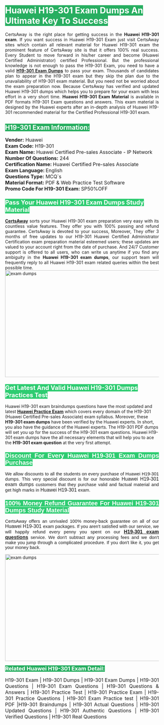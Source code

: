 <h1><span style="color:#ffffff"><strong><span style="background-color:#27ae60">Huawei H19-301 Exam Dumps An Ultimate Key To Success</span></strong></span></h1> <div style="text-align:justify">CertsAway is the right place for getting success in the <strong>Huawei H19-301 exam</strong>. If you want success in Huawei H19-301 Exam just visit CertsAway sites which contain all relevant material for Huawei H19-301 exam the prominent feature of CertsAway site is that it offers 100% real success. Every Student to move forward in his/her career and become (Huawei Certified Administrator) certified Professional. But the professional knowledge is not enough to pass the H19-301 Exam, you need to have a valid <a href="https://www.certsaway.com/huawei/h19-301-exam-dumps"><strong>H19-301 Exam Dumps</strong></a> to pass your exam. Thousands of candidates plan to appear in the H19-301 exam but they skip the plan due to the unavailability of H19-301 exam material. But you need not be worried about the exam preparation now. Because CertsAway has verified and updated Huawei H19-301 dumps which helps you to prepare for your exam with less effort in a very short time. <strong>Huawei H19-301 Exam Material</strong> is available in PDF formats H19-301 Exam questions and answers. This exam material is designed by the Huawei experts after an in-depth analysis of Huawei H19-301 recommended material for the Certified Professional H19-301 exam.</div> <h2 style="text-align:justify"><span style="color:#ffffff"><span style="background-color:#27ae60">H19-301 Exam Information:</span></span></h2> <p><span style="font-size:16px"><strong>Vender:</strong> Huawei<br /> <strong>Exam Code:</strong> H19-301<br /> <strong>Exam Name:</strong> Huawei Certified Pre-sales Associate - IP Network<br /> <strong>Number Of Questions:</strong> 244<br /> <strong>Certification Name: </strong>Huawei Certified Pre-sales Associate<br /> <strong>Exam Language: </strong>English<br /> <strong>Questions Type:</strong> MCQ`s<br /> <strong>Material Format: </strong>PDF & Web Practice Test Software<br /> <strong>Promo Code For H19-301 Exam: </strong>SP50%OFF</span></p> <h3><span style="font-size:20px"><span style="color:#ffffff"><strong><span style="background-color:#2ecc71">Pass Your Huawei H19-301 Exam Dumps Study Material</span></strong></span></span></h3> <div style="text-align:justify"><a href=" https://www.certsaway.com/"><strong>CertsAway</strong></a> sorts your Huawei H19-301 exam preparation very easy with its countless value features. They offer you with 100% passing and refund guarantee. CertsAway is devoted to your success, Moreover, They offer 3 months of free updates to our H19-301 Huawei Certified Administrator Certification exam preparation material esteemed users; these updates are valued to your account right from the date of purchase. And 24/7 Customer support is offered to all users, who can write us anytime if you find any ambiguity in the <strong>Huawei H19-301 exam dumps</strong>, our support team will frequently reply to all Huawei H19-301 exam related queries within the best possible time.</div> <div style="text-align:justify"> </div> <div style="text-align:justify"><a href="https://www.certsaway.com/huawei/h19-301-exam-dumps" rel="no-follow"><img alt="exam dumps" src="https://www.certcollections.com/uploads/content/certsaway.png" style="height:350px; width:750px" /></a></div> <h3><span style="font-size:20px"><span style="color:#ffffff"><strong><span style="background-color:#2ecc71">Get Latest And Valid Huawei H19-301 Dumps Practices Test</span></strong></span></span></h3> <p>Huawei H19-301 exam braindumps questions have the most updated and latest <a href="https://www.certsaway.com/huawei-questions"><strong>Huawei Practice Exam</strong></a> which covers every domain of the H19-301 (Huawei Certified Pre-sales Associate) exam syllabus. Moreover, these <strong>H19-301 exam dumps</strong> have been verified by the Huawei experts. In short, you also have the guidance of the Huawei experts. The H19-301 PDF dumps will set you up for the success of the H19-301 exam questions. Huawei H19-301 exam dumps have the all necessary elements that will help you to ace the <strong>H19-301 exam question</strong> at the very first attempt.</p> <h3 style="text-align:justify"><span style="font-size:20px"><span style="color:#ffffff"><strong><span style="font-family:Calibri,sans-serif"><span style="background-color:#2ecc71">Discount For Every </span><span style="background-color:#2ecc71">Huawei H19-301 Exam</span><span style="background-color:#2ecc71"> Dumps Purchase</span></span></strong></span></span></h3> <div style="text-align:justify"> <p><span style="font-size:11pt"><span style="font-family:Calibri,sans-serif">We allow discounts to all the students on every purchase of Huawei H19-301 dumps. This very special discount is for our honorable <span style="font-size:12.0pt"><span style="background-color:white">Huawei H19-301 exam dumps </span></span>customers that they purchase valid and factual material and get high marks in <span style="font-size:12.0pt"><span style="background-color:white">Huawei H19-301 </span></span>exam. </span></span></p> <h3><span style="font-size:20px"><span style="color:#ffffff"><strong><span style="font-family:Calibri,sans-serif"><span style="background-color:#2ecc71">100% Money Refund Guarantee For </span><span style="background-color:#2ecc71">Huawei H19-301 Dumps Study Material</span></span></strong></span></span></h3> <p><span style="font-size:11pt"><span style="font-family:Calibri,sans-serif">CertsAway offers an unrivaled 100% money-back guarantee on all of our <span style="font-size:12.0pt"><span style="background-color:white">Huawei H19-301 </span></span>exam packages. If you aren't satisfied with our service, we will happily refund every penny you spent on our <span style="font-size:12.0pt"><span style="background-color:white"><a href="https://www.certsaway.com/huawei/h19-301-exam-dumps"><strong>H19-301 exam questions</strong></a> </span></span>service. We don't subtract any processing fees and we don't make you jump through a complicated procedure. If you don't like it, you get your money back.</span></span></p> <p><a href="https://www.certsaway.com/huawei/h19-301-exam-dumps" rel="no-follow"><img alt="exam dumps" src="https://www.certcollections.com/uploads/content/certsaway_(2)2.png" style="height:350px; width:750px" /></a></p> <p><span style="color:#ffffff"><strong><span style="font-size:18px"><span style="background-color:#27ae60">Related Huawei H19-301 Exam Detail:</span></span></strong></span><br /> <br /> <span style="font-size:16px">H19-301 Exam | H19-301 Dumps | H19-301 Exam Dumps | H19-301 Questions | H19-301 Exam Questions | H19-301 Questions & Answers | H19-301 Practice Test | H19-301 Practice Exam | H19-301 Practice Questions | H19-301 Exam Practice test | H19-301 PDF |H19-301 Braindumps | H19-301 Actual Questions | H19-301 Updated Questions | H19-301 Authentic Questions | H19-301 Verified Questions | H19-301 Real Questions</span></p> </div>
